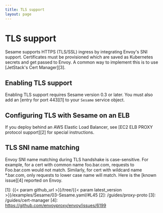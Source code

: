 ```yaml
---
title: TLS support
layout: page
---
```


# TLS support

Sesame supports HTTPS (TLS/SSL) ingress by integrating Envoy's SNI support.
Certificates must be provisioned which are saved as Kubernetes secrets and get passed to Envoy.
A common way to implement this is to use [JetStack's Cert Manager][3].

## Enabling TLS support

Enabling TLS support requires Sesame version 0.3 or later. You must also add an [entry for port 443][1] to your `Sesame` service object.

## Configuring TLS with Sesame on an ELB

If you deploy behind an AWS Elastic Load Balancer, see [EC2 ELB PROXY protocol support][2] for special instructions.

## TLS SNI name matching
Envoy SNI name matching during TLS handshake is case-sensitive.
For example, for a cert with common name foo.bar.com, requests to Foo.bar.com would not match.
Similarly, for cert with wildcard name \*.bar.com, only requests to lower case name will match.
Here is the [known issue][4] reported on Envoy.

[1]: {{< param github_url >}}/tree/{{< param latest_version >}}/examples/Sesame/03-Sesame.yaml/#L45
[2]: /guides/proxy-proto
[3]: /guides/cert-manager
[4]: https://github.com/envoyproxy/envoy/issues/6199
